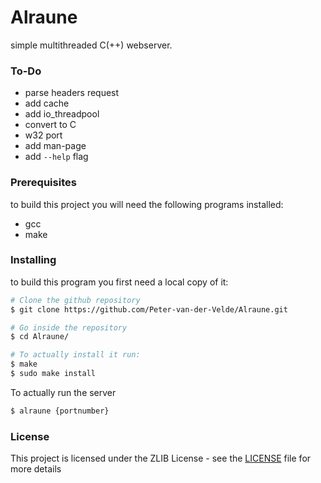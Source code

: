 # Alraune
simple multithreaded C(++) webserver.

### To-Do
* parse headers request
* add cache
* add io_threadpool
* convert to C
* w32 port
* add man-page
* add `--help` flag

### Prerequisites
to build this project you will need the following programs installed:
* gcc
* make

### Installing
to build this program you first need a local copy of it:
```bash
# Clone the github repository
$ git clone https://github.com/Peter-van-der-Velde/Alraune.git

# Go inside the repository
$ cd Alraune/

# To actually install it run:
$ make
$ sudo make install
```
To actually run the server
```bash
$ alraune {portnumber}
```

### License
This project is licensed under the ZLIB License - see the [LICENSE](LICENSE) file for more details
